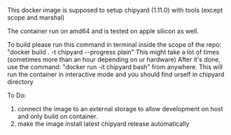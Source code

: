 This docker image is supposed to setup chipyard (1.11.0) with tools (except scope and marshal)

The container run on amd64 and is tested on apple silicon as well.

To build please run this command in terminal inside the scope of the repo: "docker build . -t chipyard --progress plain" This might take a lot of times (sometimes more than an hour depending on ur hardware)
After it's done, use the command: "docker run -it chipyard bash" from anywhere. This will run the container in interactive mode and you should find urself in chipyard directory

To Do:
1. connect the image to an external storage to allow development on host and only build on container.
2. make the image install latest chipyard release automatically 
